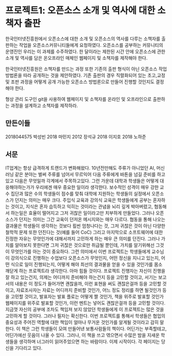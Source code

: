 # 프로젝트1: 오픈소스 소개 및 역사에 대한 소책자 출판

한국인터넷진흥원에서 오픈소스에 대한 소개 및 오픈소스의 역사를 다루는 소책자를 출판하는 작업을 오픈소스커뮤니티들에게 요청하였다. 오픈소스를 공부하는 커뮤니티의 운영진인 우리는 이 과제를 수주하였다. 한 달이라는 제한된 시간 안에 오픈소스에 관한 소개 및 역사를 담은 온오프라인 매체인 웹페이지 및 소책자를 제작해야 한다.

한국인터넷진흥원은 소책자를 만드는 과정 또한 기존의 출판 형식이 아닌 오픈소스 작업 방법론을 따라 공개하는 것을 제안하였다. 기존 출판의 경우 직렬화되어 있는 초고,교정 및 조판 과정을 어떻게 공개 가능한 오픈소스 방법론으로 만들어 진행할 것인지도 결정해야 한다.

형상 관리 도구인 git을 사용하여 웹페이지 및 소책자를 온라인 및 오프라인으로 출판하는 과정을 설계하고 소책자를 제작하라.

## 만든이들

2018044575 박성빈
2018 마민지
2012 장석규
2018 이지호
2018 노하준

## 서문
IT업계는 항상 급격하게 트랜드가 변화해왔다. 10년전만해도 주류가 아니었던 AI, 머신러닝 같은 분야는 벌써 주류를 넘어서 무르익어 다음 주류에게 바톤을 넘길 준비를 하고 있고 다음은 무엇일까 각계에서 주목하고있다. 그런 가운데 대학과 학생들은 어떻게 대응해야하는가가 우리에겐 매우 중요한 일이라 생각한다. 보수적인 성격이 매우 강한 교수 집단과 많은 수의 학생들이 점수를 맞춰 대학에 지원하는 학생들의 실정에서 오픈소스가 던지는 의미는 매우 크다. 주입식 교육과 강의식 교육은 학생들에게 공부는 혼자하는 것이고, 지식은 혼자 습득하고 익히는 것이라는 관념을 뇌리 깊게 박아버렸고, 협동해서 하는일은 효율이 떨어지고 그저 귀찮은 일이라고만 치부하게 만들었다. 그러나 오픈소스가 던지는 의미는 그간 교육이 던저온 메시지와는 매우 다르다. 협동을 통해 나오는 결과물은 학생들이 생각하는 것보다 횔씬 엄청나다는 것, 그저 귀찮은 것이 아닌 다양한 철학적 문제 또한 던진다는 것(예를 들어 CoC) 그리고 마지막으로 소프트웨어에 대한 진정한 자유는 무엇인가에 대해서까지 고민하게 하는 매우 큰 의미를 던진다. 그러나 가치를 알아보지 못한다면 그저 귀찮은 것으로만 취급될 뿐인데, 가치를 알기위해선 그것이 무엇인가를 아는 것이 중요하다. 그런 의미에서 이번 프로젝트는 학생들에게 교수님이 강의식으로 진행하는 수업보다 오픈소스가 무엇인지, 어떤 정신을 지니고 있는지, 어떤 식으로 일이 진행되는지, 어떻게 해야 최선의 결과물을 얻을 수 있을 것인가를 몸소 깨닫게 하는 프로젝트라 생각한다. 아마 힘들 것이다. 프로젝트 진행자는 자신이 진행을 잘 하고 있는건지, 의제는 어디까지 준비해야 하는건지 등을 고민할 것이고, 서기는 보고서의 내용은 이 정도가 들어가면 괜찮을까, 이런 표현을 써도 괜찮은걸까 등을 고민할 것이고, 자료조사자는 자료는 어디까지 준비할 것인가, 어느 정도 정리를 하면 될것인가 등을 고민할 것이고, 발표자는 발표 플로는 어떻게 짤 것인가, 책을 위주로 발표할 것인가 웹페이지를 위주로 발표할 것인가, 이런 멘트는 넣어도 괜찮은걸까 등을 고민할 것이다. 지금껏 자신의 공부에 조차도 책임져 보지 않았던 학생들에게 이 프로젝트는 많은 것을 고민하게 할 것이다. 그러나 필자는 확신한다. 이번 프로젝트를 통해서 학생들은 협업의 중요성과 주어진 역할에 대한 책임이 얼마나 무거운 것인가를 알게될 것이라고 감히 말한다. 이 책은 그런 학생들이 모여 만들어낸 보통사람들의 책이다. 어딘가는 부족할테고, 어딘가에선 웃음이 나올 수 있다. 그러나, 이 책을 쓰고 엮으면서 수많은 밤을 지새운 학생들을 생각하며 너그러이 읽어주었으면 하는 바람이다. 이제 시작이다. 각 페이지는 당신을 기다리고 있다.
